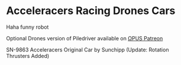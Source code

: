 # Acceleracers Racing Drones Cars

Haha funny robot

Optional Drones version of Piledriver available on [ΩPUS Patreon](https://www.patreon.com/omegapus)

SN-9863 Acceleracers Original Car by Sunchipp (Update: Rotation Thrusters Added)
